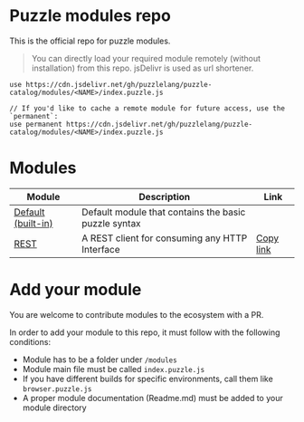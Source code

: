 # Puzzle modules repo
 
This is the official repo for puzzle modules.

> You can directly load your required module remotely (without installation) from this repo. jsDelivr is used as url shortener.

```puzzle
use https://cdn.jsdelivr.net/gh/puzzlelang/puzzle-catalog/modules/<NAME>/index.puzzle.js

// If you'd like to cache a remote module for future access, use the `permanent`:
use permanent https://cdn.jsdelivr.net/gh/puzzlelang/puzzle-catalog/modules/<NAME>/index.puzzle.js
```

# Modules 

| Module        | Description  | Link |
| ------------- |-------------| --- |
| [Default (built-in)](https://puzzlelang.github.io/#/LANGUAGE) | Default module that contains the basic puzzle syntax |  |
| [REST](https://github.com/puzzlelang/puzzle-catalog/tree/master/modules/rest) | A REST client for consuming any HTTP Interface| [Copy link](https://cdn.jsdelivr.net/gh/puzzlelang/puzzle-catalog/modules/rest/index.puzzle.js) |


# Add your module

You are welcome to contribute modules to the ecosystem with a PR.

In order to add your module to this repo, it must follow with the following conditions:

* Module has to be a folder under `/modules`
* Module main file must be called `index.puzzle.js`
* If you have different builds for specific environments, call them like `browser.puzzle.js`
* A proper module documentation (Readme.md) must be added to your module directory